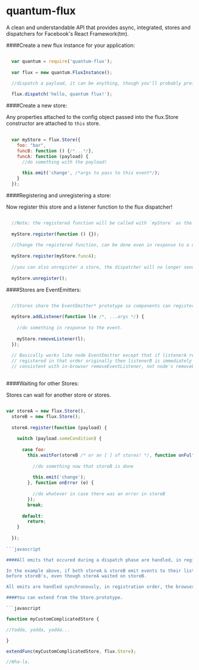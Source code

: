 quantum-flux
====

A clean and understandable API that provides async, integrated, stores and
dispatchers for Facebook's React Framework(tm).

####Create a new flux instance for your application:

```javascript

  var quantum = require('quantum-flux');
  
  var flux = new quantum.FluxInstance();
  
  //dispatch a payload, it can be anything, though you'll probably prefer to use objects.

  flux.dispatch('hello, quantum flux!');

```

####Create a new store:

Any properties attached to the config object passed into the flux.Store constructor are attached to `this` store.
  
```javascript
  
  var myStore = flux.Store({
    foo: "bar",
    funcB: function () {/*...*/},
    funcA: function (payload) {
      //do something with the payload!
      
      this.emit('change', /*args to pass to this event*/);
    }
  });
```
####Registering and unregistering a store:

Now register this store and a listener function to the flux dispatcher!
```javascript

  //Note: the registered function will be called with `myStore` as the `this` value.
  
  myStore.register(function () {});
  
  //Change the registered function, can be done even in response to a dispatch and takes effect on next dispatch!
  
  myStore.register(myStore.funcA);
  
  //you can also unregister a store, the dispatcher will no longer send dispatches to this store.
  
  myStore.unregister();
```

####Stores are EventEmitters:

```javascript

  //Stores share the EventEmitter* prototype so components can register to listen to their events.
  
  myStore.addListener(function l(e /*, ...args */) {
    
    //do something in response to the event.
    
    myStore.removeListener(l);
  });
  
  // Basically works like node EventEmitter except that if listenerA removes listenerB and they were
  // registered in that order originally then listenerB is immediately removed and not called for that event...
  // consistent with in-browser removeEventListener, not node's removeListener.
  
```

####Waiting for other Stores:

Stores can wait for another store or stores.

```javascript

var storeA = new flux.Store(),
  storeB = new flux.Store();
  
  storeA.register(function (payload) {
    
    switch (payload.someCondition) {
    
      case foo:
        this.waitFor(storeB /* or an [ ] of stores! */, function onFulfilled (payload) {
        
          //do something now that storeB is done
        
          this.emit('change');
        }, function onError (e) {
        
          //do whatever in case there was an error in storeB
        });
        break;
        
      default:
        return;
    }
    
  });
  
```javascript

####All emits that occured during a dispatch phase are handled, in registration order, synchronously.

In the example above, if both storeA & storeB emit events to their listeners, storeA's events will be handled,
before storeB's, even though storeA waited on storeB.

All emits are handled synchronously, in registration order, the browser will not re-render until all store event listeners have had a chance to execute, (despite the fact that the dispatcher itself is asynchronous).

####You can extend from the Store.prototype.

```javascript

function myCustomComplicatedStore {

//Yadda, yadda, yadda...

}

extendFunc(myCustomComplicatedStore, flux.Store);

//Wha-la.
```


